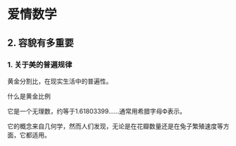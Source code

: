 # 爱情数学

## 2. 容貌有多重要

### 1. 关于美的普遍规律

黄金分割比，在现实生活中的普遍性。

什么是黄金比例

它是一个无理数，约等于1.61803399……通常用希腊字母Ф表示。

它的概念来自几何学，然而人们发现，无论是在花瓣数量还是在兔子繁殖速度等方面，它都适用。